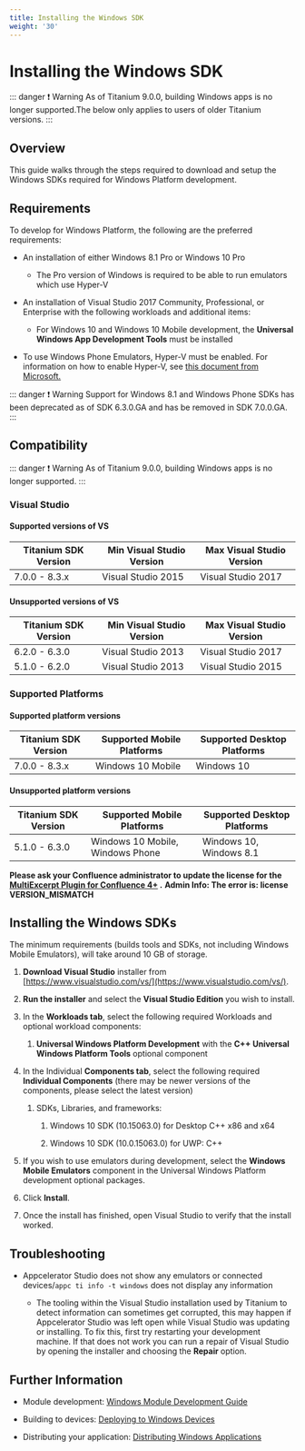 ```yaml
---
title: Installing the Windows SDK
weight: '30'
---
```


# Installing the Windows SDK

::: danger ❗️ Warning
As of Titanium 9.0.0, building Windows apps is no longer supported.The below only applies to users of older Titanium versions.
:::

## Overview

This guide walks through the steps required to download and setup the Windows SDKs required for Windows Platform development.

## Requirements

To develop for Windows Platform, the following are the preferred requirements:

* An installation of either Windows 8.1 Pro or Windows 10 Pro

    * The Pro version of Windows is required to be able to run emulators which use Hyper-V

* An installation of Visual Studio 2017 Community, Professional, or Enterprise with the following workloads and additional items:

    * For Windows 10 and Windows 10 Mobile development, the **Universal Windows App Development Tools** must be installed

* To use Windows Phone Emulators, Hyper-V must be enabled. For information on how to enable Hyper-V, see [this document from Microsoft.](https://msdn.microsoft.com/library/windows/apps/xaml/jj863509.aspx)

::: danger ❗️ Warning
Support for Windows 8.1 and Windows Phone SDKs has been deprecated as of SDK 6.3.0.GA and has be removed in SDK 7.0.0.GA.
:::

## Compatibility

::: danger ❗️ Warning
As of Titanium 9.0.0, building Windows apps is no longer supported.
:::

### Visual Studio

#### Supported versions of VS

| Titanium SDK Version | Min Visual Studio Version | Max Visual Studio Version |
| --- | --- | --- |
| 7.0.0 - 8.3.x | Visual Studio 2015 | Visual Studio 2017 |

#### Unsupported versions of VS

| Titanium SDK Version | Min Visual Studio Version | Max Visual Studio Version |
| --- | --- | --- |
| 6.2.0 - 6.3.0 | Visual Studio 2013 | Visual Studio 2017 |
| 5.1.0 - 6.2.0 | Visual Studio 2013 | Visual Studio 2015 |

### Supported Platforms

#### Supported platform versions

| Titanium SDK Version | Supported Mobile Platforms | Supported Desktop Platforms |
| --- | --- | --- |
| 7.0.0 - 8.3.x | Windows 10 Mobile | Windows 10 |

#### Unsupported platform versions

| Titanium SDK Version | Supported Mobile Platforms | Supported Desktop Platforms |
| --- | --- | --- |
| 5.1.0 - 6.3.0 | Windows 10 Mobile, Windows Phone | Windows 10, Windows 8.1 |

**Please ask your Confluence administrator to update the license for the [MultiExcerpt Plugin for Confluence 4+](https://plugins.atlassian.com/plugins/biz.artemissoftware.confluence.multiexcerpt.MultiExcerptMacro) .**
**Admin Info: The error is: license VERSION\_MISMATCH**

## Installing the Windows SDKs

The minimum requirements (builds tools and SDKs, not including Windows Mobile Emulators), will take around 10 GB of storage.

1. **Download Visual Studio** installer from [https://www.visualstudio.com/vs/](https://www.visualstudio.com/vs/).

2. **Run the installer** and select the **Visual Studio Edition** you wish to install.

3. In the **Workloads tab**, select the following required Workloads and optional workload components:

    1. **Universal Windows Platform Development** with the **C++ Universal Windows Platform Tools** optional component

4. In the Individual **Components tab**, select the following required **Individual Components** (there may be newer versions of the components, please select the latest version)

    1. SDKs, Libraries, and frameworks:

        1. Windows 10 SDK (10.15063.0) for Desktop C++ x86 and x64

        2. Windows 10 SDK (10.0.15063.0) for UWP: C++

5. If you wish to use emulators during development, select the **Windows Mobile Emulators** component in the Universal Windows Platform development optional packages.

6. Click **Install**.

7. Once the install has finished, open Visual Studio to verify that the install worked.

## Troubleshooting

* Appcelerator Studio does not show any emulators or connected devices/`appc ti info -t windows` does not display any information

    * The tooling within the Visual Studio installation used by Titanium to detect information can sometimes get corrupted, this may happen if Appcelerator Studio was left open while Visual Studio was updating or installing. To fix this, first try restarting your development machine. If that does not work you can run a repair of Visual Studio by opening the installer and choosing the **Repair** option.

## Further Information

* Module development: [Windows Module Development Guide](#undefined)

* Building to devices: [Deploying to Windows Devices](/guide/Titanium_SDK/Titanium_SDK_Guide/Preparing_for_Distribution/Deploying_to_Windows_Devices/)

* Distributing your application: [Distributing Windows Applications](/guide/Titanium_SDK/Titanium_SDK_Guide/Preparing_for_Distribution/Distributing_Windows_Applications/)
